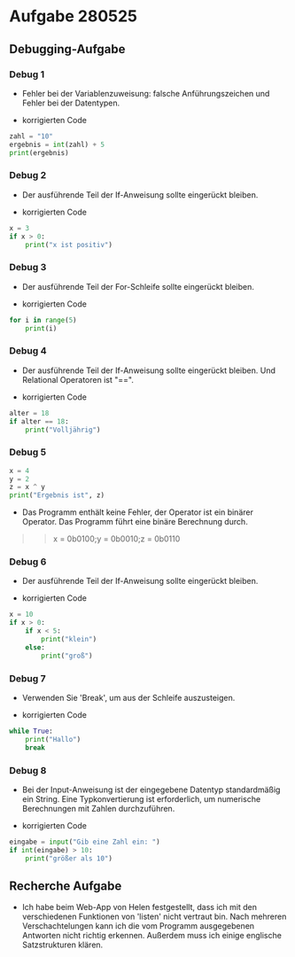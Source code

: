 # Aufgabe 280525

## Debugging-Aufgabe

### Debug 1

- Fehler bei der Variablenzuweisung: falsche Anführungszeichen und Fehler bei der Datentypen.

- korrigierten Code

```python
zahl = "10"
ergebnis = int(zahl) + 5
print(ergebnis)
```

### Debug 2

- Der ausführende Teil der If-Anweisung sollte eingerückt bleiben.

- korrigierten Code

```python
x = 3
if x > 0:
    print("x ist positiv")
```

### Debug 3

- Der ausführende Teil der For-Schleife sollte eingerückt bleiben.

- korrigierten Code

```python
for i in range(5)
    print(i)
```

### Debug 4

- Der ausführende Teil der If-Anweisung sollte eingerückt bleiben. Und Relational Operatoren ist "==".

- korrigierten Code

```python
alter = 18
if alter == 18:
    print("Volljährig")
```

### Debug 5

```python
x = 4
y = 2
z = x ^ y
print("Ergebnis ist", z)
```

- Das Programm enthält keine Fehler, der Operator ist ein binärer Operator. Das Programm führt eine binäre Berechnung durch.

> > x = 0b0100;y = 0b0010;z = 0b0110

### Debug 6

- Der ausführende Teil der If-Anweisung sollte eingerückt bleiben.

- korrigierten Code

```python
x = 10
if x > 0:
    if x < 5:
        print("klein")
    else:
        print("groß")
```

### Debug 7

- Verwenden Sie 'Break', um aus der Schleife auszusteigen.

- korrigierten Code

```python
while True:
    print("Hallo")
    break
```

### Debug 8

- Bei der Input-Anweisung ist der eingegebene Datentyp standardmäßig ein String. Eine Typkonvertierung ist erforderlich, um numerische Berechnungen mit Zahlen durchzuführen.

- korrigierten Code

```python
eingabe = input("Gib eine Zahl ein: ")
if int(eingabe) > 10:
    print("größer als 10")
```

## Recherche Aufgabe

- Ich habe beim Web-App von Helen festgestellt, dass ich mit den verschiedenen Funktionen von 'listen' nicht vertraut bin. Nach mehreren Verschachtelungen kann ich die vom Programm ausgegebenen Antworten nicht richtig erkennen. Außerdem muss ich einige englische Satzstrukturen klären.
